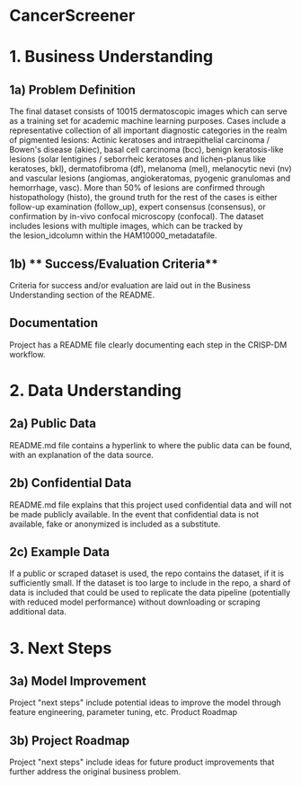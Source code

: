# CancerScreener
# 1. **Business** **Understanding**

## 1a) **Problem Definition**
The final dataset consists of 10015 dermatoscopic images which can serve as a training set for academic machine learning purposes. Cases include a representative collection of all important diagnostic categories in the realm of pigmented lesions: Actinic keratoses and intraepithelial carcinoma / Bowen's disease (akiec), basal cell carcinoma (bcc), benign keratosis-like lesions (solar lentigines / seborrheic keratoses and lichen-planus like keratoses, bkl), dermatofibroma (df), melanoma (mel), melanocytic nevi (nv) and vascular lesions (angiomas, angiokeratomas, pyogenic granulomas and hemorrhage, vasc).
More than 50% of lesions are confirmed through histopathology (histo), the ground truth for the rest of the cases is either follow-up examination (follow_up), expert consensus (consensus), or confirmation by in-vivo confocal microscopy (confocal). The dataset includes lesions with multiple images, which can be tracked by the lesion_idcolumn within the HAM10000_metadatafile.

## 1b) ** Success/Evaluation Criteria**
Criteria for success and/or evaluation are laid out in the Business Understanding section of the README.

## **Documentation**
Project has a README file clearly documenting each step in the CRISP-DM workflow.

# 2. **Data Understanding**

## 2a) **Public Data**
README.md file contains a hyperlink to where the public data can be found, with an explanation of the data source.

## 2b) **Confidential Data**
README.md file explains that this project used confidential data and will not be made publicly available. In the event that confidential data is not available, fake or anonymized is included as a substitute.

## 2c) **Example Data**
If a public or scraped dataset is used, the repo contains the dataset, if it is sufficiently small. If the dataset is too large to include in the repo, a shard of data is included that could be used to replicate the data pipeline (potentially with reduced model performance) without downloading or scraping additional data.


# 3. **Next Steps**
## 3a) **Model Improvement**
Project "next steps" include potential ideas to improve the model through feature engineering, parameter tuning, etc.
Product Roadmap
## 3b) **Project Roadmap**
Project "next steps" include ideas for future product improvements that further address the original business problem.
